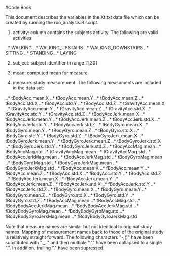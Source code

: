 #Code Book

This document describes the variables in the Xt.txt data file which can be created
by running the run_analysis.R script.

1. activity: column contains the subjects activity.  The following are valid
activities: 

..* WALKING
..* WALKING_UPSTAIRS
..* WALKING_DOWNSTAIRS
..* SITTING
..* STANDING
..* LAYING

2. subject: subject identifier in range [1,30]

3. mean: computed mean for measure

4. measure: study measurement.  The following measuments are included in the
data set:

..* tBodyAcc.mean.X
..* tBodyAcc.mean.Y
..* tBodyAcc.mean.Z
..* tBodyAcc.std.X
..* tBodyAcc.std.Y
..* tBodyAcc.std.Z
..* tGravityAcc.mean.X
..* tGravityAcc.mean.Y
..* tGravityAcc.mean.Z
..* tGravityAcc.std.X
..* tGravityAcc.std.Y
..* tGravityAcc.std.Z
..* tBodyAccJerk.mean.X
..* tBodyAccJerk.mean.Y
..* tBodyAccJerk.mean.Z
..* tBodyAccJerk.std.X
..* tBodyAccJerk.std.Y
..* tBodyAccJerk.std.Z
..* tBodyGyro.mean.X
..* tBodyGyro.mean.Y
..* tBodyGyro.mean.Z
..* tBodyGyro.std.X
..* tBodyGyro.std.Y
..* tBodyGyro.std.Z
..* tBodyGyroJerk.mean.X
..* tBodyGyroJerk.mean.Y
..* tBodyGyroJerk.mean.Z
..* tBodyGyroJerk.std.X
..* tBodyGyroJerk.std.Y
..* tBodyGyroJerk.std.Z
..* tBodyAccMag.mean
..* tBodyAccMag.std
..* tGravityAccMag.mean
..* tGravityAccMag.std
..* tBodyAccJerkMag.mean
..* tBodyAccJerkMag.std
..* tBodyGyroMag.mean
..* tBodyGyroMag.std
..* tBodyGyroJerkMag.mean
..* tBodyGyroJerkMag.std
..* fBodyAcc.mean.X
..* fBodyAcc.mean.Y
..* fBodyAcc.mean.Z
..* fBodyAcc.std.X
..* fBodyAcc.std.Y
..* fBodyAcc.std.Z
..* fBodyAccJerk.mean.X
..* fBodyAccJerk.mean.Y
..* fBodyAccJerk.mean.Z
..* fBodyAccJerk.std.X
..* fBodyAccJerk.std.Y
..* fBodyAccJerk.std.Z
..* fBodyGyro.mean.X
..* fBodyGyro.mean.Y
..* fBodyGyro.mean.Z
..* fBodyGyro.std.X
..* fBodyGyro.std.Y
..* fBodyGyro.std.Z
..* fBodyAccMag.mean
..* fBodyAccMag.std
..* fBodyBodyAccJerkMag.mean
..* fBodyBodyAccJerkMag.std
..* fBodyBodyGyroMag.mean
..* fBodyBodyGyroMag.std
..* fBodyBodyGyroJerkMag.mean
..* fBodyBodyGyroJerkMag.std

Note that measure names are similar but not identical to original study names.
Mapping of measurement names back to those of the original study is relatively
straight forward.  The following characters "-,()" have been substituted with
"._.." and then multiple "."" have been collapsed to a single ".".
In addition, trailing "." have been supressed.
